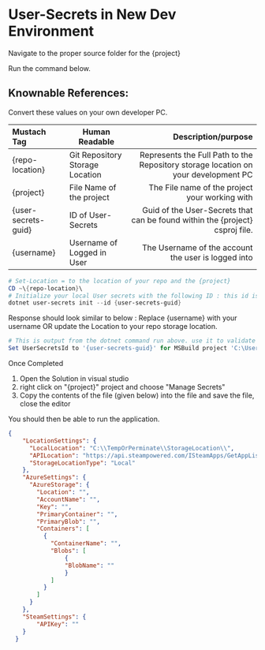 # User-Secrets in New Dev Environment
Navigate to the proper source folder for the {project}

Run the command below.

## Knownable References: 
Convert these values on your own developer PC.

| Mustach Tag |Human Readable|Description/purpose|
|:----------|---|--:|
|{repo-location}|Git Repository Storage Location|Represents the Full Path to the Repository storage location on your development PC|
|{project}|File Name of the project|The File name of the project your working with|
|{user-secrets-guid}|ID of User-Secrets|Guid of the User-Secrets that can be found within the {project} csproj file. |
|{username}|Username of Logged in User|The Username of the account the user is logged into|

```powershell
# Set-Location = to the location of your repo and the {project}
CD ~\{repo-location}\
# Initialize your local User secrets with the following ID : this id is shared and should not be changed for any reason
dotnet user-secrets init --id {user-secrets-guid}
```

Response should look similar to below : Replace {username} with your username OR update the Location to your repo storage location.

```powershell
# This is output from the dotnet command run above. use it to validate your execution
Set UserSecretsId to '{user-secrets-guid}' for MSBuild project 'C:\Users\{username}\source\repos\{repo-location}\{project}.csproj'.
```

Once Completed
1. Open the Solution in visual studio
2. right click on "{project}" project and choose "Manage Secrets"
3. Copy the contents of the file (given below) into the file and save the file, close the editor

You should then be able to run the application. 

```json
{
    "LocationSettings": {
      "LocalLocation": "C:\\TempOrPerminate\\StorageLocation\\",
      "APILocation": "https://api.steampowered.com/ISteamApps/GetAppList/v2/?key=",
      "StorageLocationType": "Local"
    },
    "AzureSettings": {
      "AzureStorage": {
        "Location": "",
        "AccountName": "",
        "Key": "",
        "PrimaryContainer": "",
        "PrimaryBlob": "",
        "Containers": [
          {
            "ContainerName": "",
            "Blobs": [ 
                { 
                "BlobName": "" 
                } 
            ]
          }
        ]
      }
    },
    "SteamSettings": { 
        "APIKey": "" 
    }
  }
```